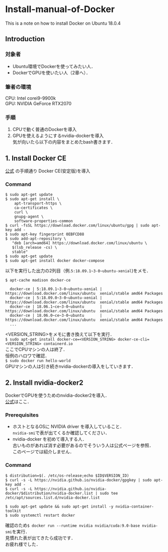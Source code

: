 # Install-manual-of-Docker
This is a note on how to install Docker on Ubuntu 18.0.4 
## Introduction
### 対象者
* Ubuntu環境でDockerを使ってみたい人．  
* DockerでGPUを使いたい人（2章へ）．  

### 筆者の環境  
CPU: Intel corei9-9900k  
GPU: NVIDIA GeForce RTX2070  

### 手順
1. CPUで動く普通のDockerを導入
2. GPUを使えるようにするnvidia-dockerを導入  
気が向いたら以下の内容をまとめたbash書きます．

## 1. Install Docker CE
[公式](https://docs.docker.com/install/linux/docker-ce/ubuntu/)
の手順通り Docker CE(安定版)を導入  
### Command
```
$ sudo apt-get update
$ sudo apt-get install \
    apt-transport-https \
    ca-certificates \
    curl \
    gnupg-agent \
    software-properties-common
$ curl -fsSL https://download.docker.com/linux/ubuntu/gpg | sudo apt-key add -
$ sudo apt-key fingerprint 0EBFCD88
$ sudo add-apt-repository \
   "deb [arch=amd64] https://download.docker.com/linux/ubuntu \
   $(lsb_release -cs) \
   stable"
$ sudo apt-get update
$ sudo apt-get install docker docker-compose 
```
以下を実行した出力の2列目（例.`5:18.09.1~3-0~ubuntu-xenial`)をメモ．  
```
$ apt-cache madison docker-ce

  docker-ce | 5:18.09.1~3-0~ubuntu-xenial | https://download.docker.com/linux/ubuntu  xenial/stable amd64 Packages
  docker-ce | 5:18.09.0~3-0~ubuntu-xenial | https://download.docker.com/linux/ubuntu  xenial/stable amd64 Packages
  docker-ce | 18.06.1~ce~3-0~ubuntu       | https://download.docker.com/linux/ubuntu  xenial/stable amd64 Packages
  docker-ce | 18.06.0~ce~3-0~ubuntu       | https://download.docker.com/linux/ubuntu  xenial/stable amd64 Packages
  ...
```
<VERSION_STRING>をメモに書き換えて以下を実行．  
`$ sudo apt-get install docker-ce=<VERSION_STRING> docker-ce-cli=<VERSION_STRING> containerd.io`  
ここでCPUマシンの人は終了．  
恒例のハロワで確認．  
`$ sudo docker run hello-world`  
GPUマシンの人は引き続きnvidia-dockerの導入をしていきます．  


## 2. Install nvidia-docker2
DockerでGPUを使うためのnvidia-docker2を導入．  
[公式](https://github.com/NVIDIA/nvidia-docker)はここ．  

### Prerequisites  
* ホストとなるOSに NVIDIA driver を導入していること．  
`nvidia-smi`で表が出てくるか確認してください．  
* nvidia-docker を初めて導入する人．  
古いものがあれば消す必要があるのでそういう人は公式ページを参照．  
このページでは紹介しません．  

### Command
```
$ distribution=$(. /etc/os-release;echo $ID$VERSION_ID)
$ curl -s -L https://nvidia.github.io/nvidia-docker/gpgkey | sudo apt-key add -
$ curl -s -L https://nvidia.github.io/nvidia-docker/$distribution/nvidia-docker.list | sudo tee /etc/apt/sources.list.d/nvidia-docker.list

$ sudo apt-get update && sudo apt-get install -y nvidia-container-toolkit
$ sudo systemctl restart docker
```
確認のため`$ docker run --runtime nvidia nvidia/cuda:9.0-base nvidia-smi`を実行．  
見慣れた表が出てきたら成功です．  
お疲れ様でした．  
